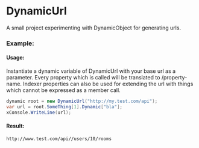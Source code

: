 # DynamicUrl
A small project experimenting with DynamicObject for generating urls.

### Example:

#### Usage:

Instantiate a dynamic variable of DynamicUrl with your base url as a parameter. 
Every property which is called will be translated to /property-name.
Indexer properties can also be used for extending the url with things which cannot be expressed as a member call.

```csharp
dynamic root = new DynamicUrl("http://my.test.com/api");
var url = root.SomeThing[1].Dynamic["bla"];
xConsole.WriteLine(url);
```

#### Result:

```
http://www.test.com/api//users/10/rooms
```

